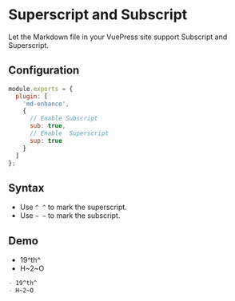 # Superscript and Subscript <MyBadge text="V0.0.8" />

Let the Markdown file in your VuePress site support Subscript and Superscript.

## Configuration

```js
module.exports = {
  plugin: [
    'md-enhance',
    {
      // Enable Subscript
      sub: true,
      // Enable  Superscript
      sup: true
    }
  ]
};
```

## Syntax

- Use `^ ^` to mark the superscript.
- Use `~ ~` to mark the subscript.

## Demo

- 19^th^
- H~2~O

```md
- 19^th^
- H~2~O
```
